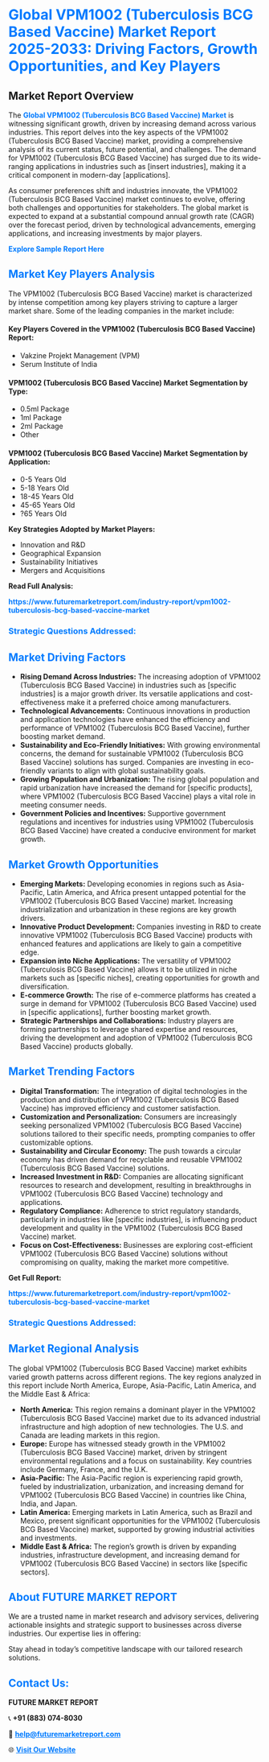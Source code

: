 <h1 style="color: #007BFF;">Global VPM1002 (Tuberculosis BCG Based Vaccine) Market Report 2025-2033: Driving Factors, Growth Opportunities, and Key Players</h1>

<section id="overview">
<h2>Market Report Overview</h2>
<p>The <a href="https://www.futuremarketreport.com/industry-report/vpm1002-tuberculosis-bcg-based-vaccine-market" style="color: #007BFF; text-decoration: none;"><strong>Global VPM1002 (Tuberculosis BCG Based Vaccine) Market</strong></a> is witnessing significant growth, driven by increasing demand across various industries. This report delves into the key aspects of the VPM1002 (Tuberculosis BCG Based Vaccine) market, providing a comprehensive analysis of its current status, future potential, and challenges. The demand for VPM1002 (Tuberculosis BCG Based Vaccine) has surged due to its wide-ranging applications in industries such as [insert industries], making it a critical component in modern-day [applications].</p>
<p>As consumer preferences shift and industries innovate, the VPM1002 (Tuberculosis BCG Based Vaccine) market continues to evolve, offering both challenges and opportunities for stakeholders. The global market is expected to expand at a substantial compound annual growth rate (CAGR) over the forecast period, driven by technological advancements, emerging applications, and increasing investments by major players.</p>
</section>

<section id="overview">
<p><a href="https://www.futuremarketreport.com/request-sample/reportId=77503" style="color: #007BFF; text-decoration: none;"><strong>Explore Sample Report Here</strong></a></p>
</section>

<section id="key-players">
<h2 style="color: #007BFF;">Market Key Players Analysis</h2>
<p>The VPM1002 (Tuberculosis BCG Based Vaccine) market is characterized by intense competition among key players striving to capture a larger market share. Some of the leading companies in the market include:</p>
<h4>Key Players Covered in the VPM1002 (Tuberculosis BCG Based Vaccine) Report:</h4>
<ul><li>Vakzine Projekt Management (VPM)</li><li>Serum Institute of India</li></ul>
<h4>VPM1002 (Tuberculosis BCG Based Vaccine) Market Segmentation by Type:</h4>
<ul><li>0.5ml Package</li><li>1ml Package</li><li>2ml Package</li><li>Other</li></ul>

<h4>VPM1002 (Tuberculosis BCG Based Vaccine) Market Segmentation by Application:</h4>
<ul><li>0-5 Years Old</li><li>5-18 Years Old</li><li>18-45 Years Old</li><li>45-65 Years Old</li><li>?65 Years Old</li></ul>
<p><strong>Key Strategies Adopted by Market Players:</strong></p>
<ul>
<li>Innovation and R&D</li>
<li>Geographical Expansion</li>
<li>Sustainability Initiatives</li>
<li>Mergers and Acquisitions</li>
</ul>
</section>

<section>
<p><strong>Read Full Analysis: </strong></p><a href="https://www.futuremarketreport.com/industry-report/vpm1002-tuberculosis-bcg-based-vaccine-market" style="color: #007BFF; text-decoration: none;"><strong>https://www.futuremarketreport.com/industry-report/vpm1002-tuberculosis-bcg-based-vaccine-market</strong></a>
<h3 style="color: #007BFF;">Strategic Questions Addressed:</h3>
</section>

<section id="driving-factors">
<h2 style="color: #007BFF;">Market Driving Factors</h2>
<ul>
<li><strong>Rising Demand Across Industries:</strong> The increasing adoption of VPM1002 (Tuberculosis BCG Based Vaccine) in industries such as [specific industries] is a major growth driver. Its versatile applications and cost-effectiveness make it a preferred choice among manufacturers.</li>
<li><strong>Technological Advancements:</strong> Continuous innovations in production and application technologies have enhanced the efficiency and performance of VPM1002 (Tuberculosis BCG Based Vaccine), further boosting market demand.</li>
<li><strong>Sustainability and Eco-Friendly Initiatives:</strong> With growing environmental concerns, the demand for sustainable VPM1002 (Tuberculosis BCG Based Vaccine) solutions has surged. Companies are investing in eco-friendly variants to align with global sustainability goals.</li>
<li><strong>Growing Population and Urbanization:</strong> The rising global population and rapid urbanization have increased the demand for [specific products], where VPM1002 (Tuberculosis BCG Based Vaccine) plays a vital role in meeting consumer needs.</li>
<li><strong>Government Policies and Incentives:</strong> Supportive government regulations and incentives for industries using VPM1002 (Tuberculosis BCG Based Vaccine) have created a conducive environment for market growth.</li>
</ul>
</section>

<section id="growth-opportunities">
<h2 style="color: #007BFF;">Market Growth Opportunities</h2>
<ul>
<li><strong>Emerging Markets:</strong> Developing economies in regions such as Asia-Pacific, Latin America, and Africa present untapped potential for the VPM1002 (Tuberculosis BCG Based Vaccine) market. Increasing industrialization and urbanization in these regions are key growth drivers.</li>
<li><strong>Innovative Product Development:</strong> Companies investing in R&D to create innovative VPM1002 (Tuberculosis BCG Based Vaccine) products with enhanced features and applications are likely to gain a competitive edge.</li>
<li><strong>Expansion into Niche Applications:</strong> The versatility of VPM1002 (Tuberculosis BCG Based Vaccine) allows it to be utilized in niche markets such as [specific niches], creating opportunities for growth and diversification.</li>
<li><strong>E-commerce Growth:</strong> The rise of e-commerce platforms has created a surge in demand for VPM1002 (Tuberculosis BCG Based Vaccine) used in [specific applications], further boosting market growth.</li>
<li><strong>Strategic Partnerships and Collaborations:</strong> Industry players are forming partnerships to leverage shared expertise and resources, driving the development and adoption of VPM1002 (Tuberculosis BCG Based Vaccine) products globally.</li>
</ul>
</section>

<section id="trending-factors">
<h2 style="color: #007BFF;">Market Trending Factors</h2>
<ul>
<li><strong>Digital Transformation:</strong> The integration of digital technologies in the production and distribution of VPM1002 (Tuberculosis BCG Based Vaccine) has improved efficiency and customer satisfaction.</li>
<li><strong>Customization and Personalization:</strong> Consumers are increasingly seeking personalized VPM1002 (Tuberculosis BCG Based Vaccine) solutions tailored to their specific needs, prompting companies to offer customizable options.</li>
<li><strong>Sustainability and Circular Economy:</strong> The push towards a circular economy has driven demand for recyclable and reusable VPM1002 (Tuberculosis BCG Based Vaccine) solutions.</li>
<li><strong>Increased Investment in R&D:</strong> Companies are allocating significant resources to research and development, resulting in breakthroughs in VPM1002 (Tuberculosis BCG Based Vaccine) technology and applications.</li>
<li><strong>Regulatory Compliance:</strong> Adherence to strict regulatory standards, particularly in industries like [specific industries], is influencing product development and quality in the VPM1002 (Tuberculosis BCG Based Vaccine) market.</li>
<li><strong>Focus on Cost-Effectiveness:</strong> Businesses are exploring cost-efficient VPM1002 (Tuberculosis BCG Based Vaccine) solutions without compromising on quality, making the market more competitive.</li>
</ul>
</section>

<section>
<p><strong>Get Full Report: </strong></p><a href="https://www.futuremarketreport.com/industry-report/vpm1002-tuberculosis-bcg-based-vaccine-market" style="color: #007BFF; text-decoration: none;"><strong>https://www.futuremarketreport.com/industry-report/vpm1002-tuberculosis-bcg-based-vaccine-market</strong></a>
<h3 style="color: #007BFF;">Strategic Questions Addressed:</h3>
</section>


<section id="regional-analysis">
<h2 style="color: #007BFF;">Market Regional Analysis</h2>
<p>The global VPM1002 (Tuberculosis BCG Based Vaccine) market exhibits varied growth patterns across different regions. The key regions analyzed in this report include North America, Europe, Asia-Pacific, Latin America, and the Middle East & Africa:</p>
<ul>
<li><strong>North America:</strong> This region remains a dominant player in the VPM1002 (Tuberculosis BCG Based Vaccine) market due to its advanced industrial infrastructure and high adoption of new technologies. The U.S. and Canada are leading markets in this region.</li>
<li><strong>Europe:</strong> Europe has witnessed steady growth in the VPM1002 (Tuberculosis BCG Based Vaccine) market, driven by stringent environmental regulations and a focus on sustainability. Key countries include Germany, France, and the U.K.</li>
<li><strong>Asia-Pacific:</strong> The Asia-Pacific region is experiencing rapid growth, fueled by industrialization, urbanization, and increasing demand for VPM1002 (Tuberculosis BCG Based Vaccine) in countries like China, India, and Japan.</li>
<li><strong>Latin America:</strong> Emerging markets in Latin America, such as Brazil and Mexico, present significant opportunities for the VPM1002 (Tuberculosis BCG Based Vaccine) market, supported by growing industrial activities and investments.</li>
<li><strong>Middle East & Africa:</strong> The region’s growth is driven by expanding industries, infrastructure development, and increasing demand for VPM1002 (Tuberculosis BCG Based Vaccine) in sectors like [specific sectors].</li>
</ul>
</section>

<footer>
<h2 style="color: #007BFF;">About FUTURE MARKET REPORT</h2>
<p>We are a trusted name in market research and advisory services, delivering actionable insights and strategic support to businesses across diverse industries. Our expertise lies in offering:</p>

<p>Stay ahead in today’s competitive landscape with our tailored research solutions.</p>

<h2 style="color: #007BFF;">Contact Us:</h2>
<p><strong>FUTURE MARKET REPORT</strong></p>
<p>📞 <strong>+91 (883) 074-8030</strong></p>
<p>📧 <strong><a href="mailto:help@futuremarketreport.com" style="color: #007BFF;">help@futuremarketreport.com</a></strong></p>
<p>🌐 <strong><a href="https://www.futuremarketreport.com/" style="color: #007BFF;">Visit Our Website</a></strong></p>
</footer>
